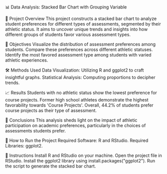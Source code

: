 📊 Data Analysis: Stacked Bar Chart with Grouping Variable

🌟 Project Overview
This project constructs a stacked bar chart to analyze student preferences for different types of assessments, segmented by their athletic status. It aims to uncover unique trends and insights into how different groups of students favor various assessment types.

🎯 Objectives
Visualize the distribution of assessment preferences among students.
Compare these preferences across different athletic statuses.
Identify the most favored assessment type among students with varied athletic experiences.

🛠️ Methods Used
Data Visualization: Utilizing R and ggplot2 to craft insightful graphs.
Statistical Analysis: Computing proportions to decipher trends.

📈 Results
Students with no athletic status show the lowest preference for course projects.
Former high school athletes demonstrate the highest favorability towards 'Course Projects'.
Overall, 44.2% of students prefer course projects as their type of assessment.

📝 Conclusions
This analysis sheds light on the impact of athletic participation on academic preferences, particularly in the choices of assessments students prefer.

🚀 How to Run the Project
Required Software: R and RStudio.
Required Libraries: ggplot2.

📌 Instructions
Install R and RStudio on your machine.
Open the project file in RStudio.
Install the ggplot2 library using install.packages("ggplot2").
Run the script to generate the stacked bar chart.
